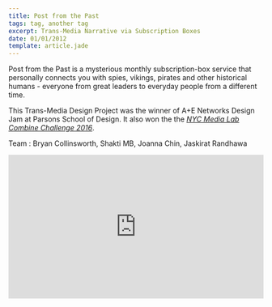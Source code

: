 ```yaml
---
title: Post from the Past
tags: tag, another tag
excerpt: Trans-Media Narrative via Subscription Boxes
date: 01/01/2012
template: article.jade
---
```


Post from the Past is a mysterious monthly subscription-box service that personally connects you with spies, vikings, pirates and other historical humans - everyone from great leaders to everyday people from a different time.

This Trans-Media Design Project was the winner of A+E Networks Design Jam at Parsons School of Design. It also won the the _[NYC Media Lab Combine Challenge 2016](http://www.thecombine.nyc/)_.

Team : Bryan Collinsworth, Shakti MB, Joanna Chin, Jaskirat Randhawa

<style>.embed-container { position: relative; padding-bottom: 56.25%; height: 0; overflow: hidden; max-width: 100%; } .embed-container iframe, .embed-container object, .embed-container embed { position: absolute; top: 0; left: 0; width: 100%; height: 100%; }</style><div class='embed-container'><iframe src='https://player.vimeo.com/video/153042551' frameborder='0' webkitAllowFullScreen mozallowfullscreen allowFullScreen></iframe></div>
